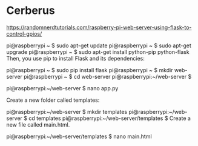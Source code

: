 # Cerberus
https://randomnerdtutorials.com/raspberry-pi-web-server-using-flask-to-control-gpios/


pi@raspberrypi ~ $ sudo apt-get update
pi@raspberrypi ~ $ sudo apt-get upgrade
pi@raspberrypi ~ $ sudo apt-get install python-pip python-flask
Then, you use pip to install Flask and its dependencies:

pi@raspberrypi ~ $ sudo pip install flask
pi@raspberrypi ~ $ mkdir web-server
pi@raspberrypi ~ $ cd web-server
pi@raspberrypi:~/web-server $

pi@raspberrypi:~/web-server $ nano app.py

Create a new folder called templates:

pi@raspberrypi:~/web-server $ mkdir templates
pi@raspberrypi:~/web-server $ cd templates
pi@raspberrypi:~/web-server/templates $
Create a new file called main.html.

pi@raspberrypi:~/web-server/templates $ nano main.html
